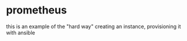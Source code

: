 # prometheus

this is an example of the "hard way"
creating an instance, provisioning it with ansible